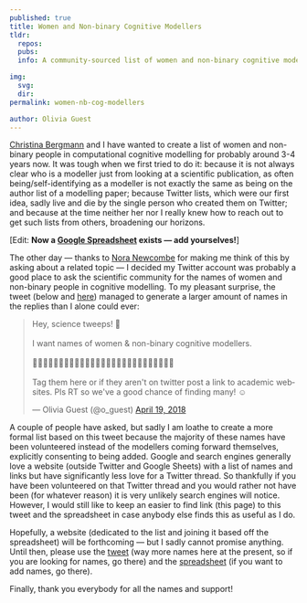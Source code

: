 ```yaml
---
published: true
title: Women and Non-binary Cognitive Modellers
tldr:
  repos:
  pubs:
  info: A community-sourced list of women and non-binary cognitive modellers.

img:
  svg:
  dir:
permalink: women-nb-cog-modellers

author: Olivia Guest
---
```


<a href="https://sites.google.com/site/chbergma/">Christina Bergmann</a> and I have wanted to create a list of women and non-binary people in computational cognitive modelling for probably around 3-4 years now. It was tough when we first tried to do it: because it is not always clear who is a modeller just from looking at a scientific publication, as often being/self-identifying as a modeller is not exactly the same as being on the author list of a modelling paper; because Twitter lists, which were our first idea, sadly live and die by the single person who created them on Twitter; and because at the time neither her nor I really knew how to reach out to get such lists from others, broadening our horizons.

[Edit: <b>Now a <a href="https://docs.google.com/spreadsheets/d/1HWcovuA4JWY6nZb6gEF2f-dbLR1__-99qjbg9Y0g3CY/edit?usp=sharing">Google Spreadsheet</a> exists — add yourselves!</b>]

The other day — thanks to <a href="https://sites.temple.edu/newcombe/">Nora Newcombe</a> for making me think of this by asking about a related topic — I decided my Twitter account was probably a good place to ask the scientific community for the names of women and non-binary people in cognitive modelling. To my pleasant surprise, the tweet (below and <a href = "https://twitter.com/o_guest/status/987013239618883585?tfw_creator=o_guest%20&tfw_site=o_guest%20&ref_src=twsrc%5Etfw&ref_url=http%3A%2F%2Flocalhost%3A4000%2Fwomen-nb-cog-modellers">here</a>) managed to generate a larger amount of names in the replies than I alone could ever:

<blockquote class="twitter-tweet" data-lang="en"><p lang="en" dir="ltr">Hey, science tweeps! 🧠<br><br>I want names of women &amp; non-binary cognitive modellers.<br><br>👨🏿‍💻👩🏻‍💻👩🏼‍💻👨🏽‍💻👩🏾‍💻👩🏿‍💻👨🏼‍💻👩🏽‍💻👨🏾‍💻<br><br>Tag them here or if they aren&#39;t on twitter post a link to academic websites. Pls RT so we&#39;ve a good chance of finding many! ☺️</p>&mdash; Olivia Guest (@o_guest) <a href="https://twitter.com/o_guest/status/987013239618883585?ref_src=twsrc%5Etfw">April 19, 2018</a></blockquote>
<script async src="https://platform.twitter.com/widgets.js" charset="utf-8"></script>

A couple of people have asked, but sadly I am loathe to create a more formal list based on this tweet because the majority of these names have been volunteered instead of the modellers coming forward themselves, explicitly consenting to being added. Google and search engines generally love a website (outside Twitter and Google Sheets) with a list of names and links but have significantly less love for a Twitter thread. So thankfully if you have been volunteered on that Twitter thread and you would rather not have been (for whatever reason) it is very unlikely search engines will notice. However, I would still like to keep an easier to find link (this page) to this tweet and the spreadsheet in case anybody else finds this as useful as I do. 

Hopefully, a website (dedicated to the list and joining it based off the spreadsheet) will be forthcoming — but I sadly cannot promise anything. Until then, please use the <a href="https://twitter.com/o_guest/status/987013239618883585">tweet</a> (way more names here at the present, so if you are looking for names, go there) and the <a href="https://docs.google.com/spreadsheets/d/1HWcovuA4JWY6nZb6gEF2f-dbLR1__-99qjbg9Y0g3CY/edit?usp=sharing">spreadsheet</a> (if you want to add names, go there).

Finally, thank you everybody for all the names and support!
